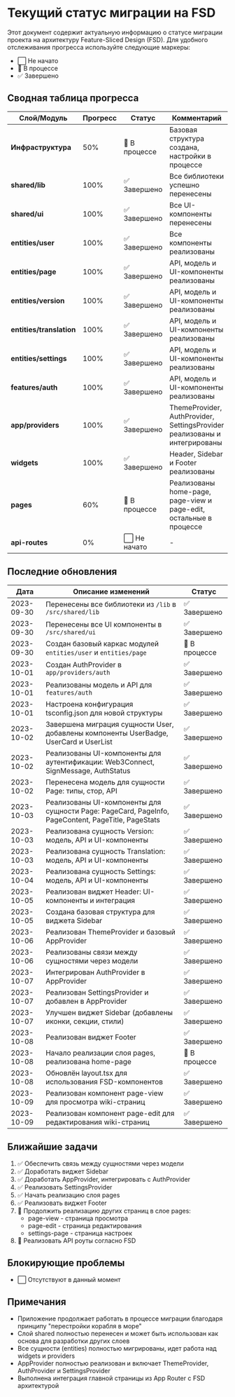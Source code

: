 # Текущий статус миграции на FSD

Этот документ содержит актуальную информацию о статусе миграции проекта на архитектуру Feature-Sliced Design (FSD).
Для удобного отслеживания прогресса используйте следующие маркеры:

- ⬜ Не начато
- 🔄 В процессе
- ✅ Завершено

## Сводная таблица прогресса

| Слой/Модуль       | Прогресс | Статус      | Комментарий                                |
|-------------------|----------|-------------|-------------------------------------------|
| **Инфраструктура**| 50%      | 🔄 В процессе | Базовая структура создана, настройки в процессе |
| **shared/lib**    | 100%     | ✅ Завершено | Все библиотеки успешно перенесены          |
| **shared/ui**     | 100%     | ✅ Завершено | Все UI-компоненты перенесены               |
| **entities/user** | 100%     | ✅ Завершено | Все компоненты реализованы                 |
| **entities/page** | 100%     | ✅ Завершено | API, модель и UI-компоненты реализованы    |
| **entities/version** | 100%  | ✅ Завершено | API, модель и UI-компоненты реализованы    |
| **entities/translation** | 100% | ✅ Завершено | API, модель и UI-компоненты реализованы   |
| **entities/settings** | 100% | ✅ Завершено | API, модель и UI-компоненты реализованы    |
| **features/auth** | 100%     | ✅ Завершено | API, модель и UI-компоненты реализованы    |
| **app/providers** | 100%     | ✅ Завершено | ThemeProvider, AuthProvider, SettingsProvider реализованы и интегрированы |
| **widgets**       | 100%     | ✅ Завершено | Header, Sidebar и Footer реализованы       |
| **pages**         | 60%      | 🔄 В процессе | Реализованы home-page, page-view и page-edit, остальные в процессе |
| **api-routes**    | 0%       | ⬜ Не начато | -                                         |

## Последние обновления

| Дата       | Описание изменений                                             | Статус    |
|------------|---------------------------------------------------------------|-----------|
| 2023-09-30 | Перенесены все библиотеки из `/lib` в `/src/shared/lib`        | ✅ Завершено |
| 2023-09-30 | Перенесены все UI компоненты в `/src/shared/ui`                | ✅ Завершено |
| 2023-09-30 | Создан базовый каркас модулей `entities/user` и `entities/page`| 🔄 В процессе |
| 2023-10-01 | Создан AuthProvider в `app/providers/auth`                    | ✅ Завершено |
| 2023-10-01 | Реализованы модель и API для `features/auth`                  | ✅ Завершено |
| 2023-10-01 | Настроена конфигурация tsconfig.json для новой структуры      | ✅ Завершено |
| 2023-10-02 | Завершена миграция сущности User, добавлены компоненты UserBadge, UserCard и UserList | ✅ Завершено |
| 2023-10-02 | Реализованы UI-компоненты для аутентификации: Web3Connect, SignMessage, AuthStatus | ✅ Завершено |
| 2023-10-02 | Перенесена модель для сущности Page: типы, стор, API          | ✅ Завершено |
| 2023-10-03 | Реализованы UI-компоненты для сущности Page: PageCard, PageInfo, PageContent, PageTitle, PageStats | ✅ Завершено |
| 2023-10-03 | Реализована сущность Version: модель, API и UI-компоненты     | ✅ Завершено |
| 2023-10-03 | Реализована сущность Translation: модель, API и UI-компоненты | ✅ Завершено |
| 2023-10-04 | Реализована сущность Settings: модель, API и UI-компоненты    | ✅ Завершено |
| 2023-10-05 | Реализован виджет Header: UI-компоненты и интеграция          | ✅ Завершено |
| 2023-10-05 | Создана базовая структура для виджета Sidebar                 | ✅ Завершено |
| 2023-10-06 | Реализован ThemeProvider и базовый AppProvider                | ✅ Завершено |
| 2023-10-06 | Реализованы связи между сущностями через модели               | ✅ Завершено |
| 2023-10-07 | Интегрирован AuthProvider в AppProvider                       | ✅ Завершено |
| 2023-10-07 | Реализован SettingsProvider и добавлен в AppProvider          | ✅ Завершено |
| 2023-10-07 | Улучшен виджет Sidebar (добавлены иконки, секции, стили)      | ✅ Завершено |
| 2023-10-08 | Реализован виджет Footer                                     | ✅ Завершено |
| 2023-10-08 | Начало реализации слоя pages, реализована home-page          | 🔄 В процессе |
| 2023-10-08 | Обновлён layout.tsx для использования FSD-компонентов        | ✅ Завершено |
| 2023-10-09 | Реализован компонент page-view для просмотра wiki-страниц    | ✅ Завершено |
| 2023-10-09 | Реализован компонент page-edit для редактирования wiki-страниц | ✅ Завершено |

## Ближайшие задачи

1. ✅ Обеспечить связь между сущностями через модели
2. ✅ Доработать виджет Sidebar
3. ✅ Доработать AppProvider, интегрировать с AuthProvider
4. ✅ Реализовать SettingsProvider
5. ✅ Начать реализацию слоя pages
6. ✅ Реализовать виджет Footer
7. 🔄 Продолжить реализацию других страниц в слое pages:
   - page-view - страница просмотра
   - page-edit - страница редактирования
   - settings-page - страница настроек
8. 🔄 Реализовать API роуты согласно FSD

## Блокирующие проблемы

- ⬜ Отсутствуют в данный момент

## Примечания

- Приложение продолжает работать в процессе миграции благодаря принципу "перестройки корабля в море"
- Слой shared полностью перенесен и может быть использован как основа для разработки других слоев
- Все сущности (entities) полностью мигрированы, идет работа над widgets и providers
- AppProvider полностью реализован и включает ThemeProvider, AuthProvider и SettingsProvider
- Выполнена интеграция главной страницы из App Router с FSD архитектурой